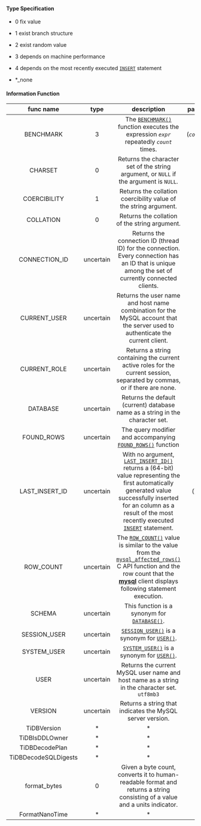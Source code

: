 #### Type Specification

+ 0 fix value

+ 1 exist branch structure

+ 2 exist random value
+ 3 depends on machine performance 
+ 4 depends on the most recently executed [`INSERT`](https://dev.mysql.com/doc/refman/8.0/en/insert.html) statement

+ *_none

#### Information Function

|      func name       |   type    |                         description                          |    parameters    |
| :------------------: | :-------: | :----------------------------------------------------------: | :--------------: |
|      BENCHMARK       |     3     | The [`BENCHMARK()`](https://dev.mysql.com/doc/refman/8.0/en/information-functions.html#function_benchmark) function executes the expression *`expr`* repeatedly *`count`* times. | (*`count,expr`*) |
|       CHARSET        |     0     | Returns the character set of the string argument, or `NULL` if the argument is `NULL`. |    (*`str`*)     |
|     COERCIBILITY     |     1     | Returns the collation coercibility value of the string argument. |    (*`str`*)     |
|      COLLATION       |     0     |        Returns the collation of the string argument.         |    (*`str`*)     |
|    CONNECTION_ID     | uncertain | Returns the connection ID (thread ID) for the connection. Every connection has an ID that is unique among the set of currently connected clients. |        ()        |
|     CURRENT_USER     | uncertain | Returns the user name and host name combination for the MySQL account that the server used to authenticate the current client. |        ()        |
|     CURRENT_ROLE     | uncertain | Returns a string containing the current active roles for the current session, separated by commas, or if there are none. |        ()        |
|       DATABASE       | uncertain | Returns the default (current) database name as a string in the character set. |        ()        |
|      FOUND_ROWS      | uncertain | The query modifier and accompanying [`FOUND_ROWS()`](https://dev.mysql.com/doc/refman/8.0/en/information-functions.html#function_found-rows) function |        ()        |
|    LAST_INSERT_ID    | uncertain | With no argument, [`LAST_INSERT_ID()`](https://dev.mysql.com/doc/refman/8.0/en/information-functions.html#function_last-insert-id) returns a (64-bit) value representing the first automatically generated value successfully inserted for an column as a result of the most recently executed [`INSERT`](https://dev.mysql.com/doc/refman/8.0/en/insert.html) statement. |  (), (*`expr`*)  |
|      ROW_COUNT       | uncertain | The [`ROW_COUNT()`](https://dev.mysql.com/doc/refman/8.0/en/information-functions.html#function_row-count) value is similar to the value from the [`mysql_affected_rows()`](https://dev.mysql.com/doc/c-api/8.0/en/mysql-affected-rows.html) C API function and the row count that the [**mysql**](https://dev.mysql.com/doc/refman/8.0/en/mysql.html) client displays following statement execution. |        ()        |
|        SCHEMA        | uncertain | This function is a synonym for [`DATABASE()`](https://dev.mysql.com/doc/refman/8.0/en/information-functions.html#function_database). |        ()        |
|     SESSION_USER     | uncertain | [`SESSION_USER()`](https://dev.mysql.com/doc/refman/8.0/en/information-functions.html#function_session-user) is a synonym for [`USER()`](https://dev.mysql.com/doc/refman/8.0/en/information-functions.html#function_user). |        ()        |
|     SYSTEM_USER      | uncertain | [`SYSTEM_USER()`](https://dev.mysql.com/doc/refman/8.0/en/information-functions.html#function_system-user) is a synonym for [`USER()`](https://dev.mysql.com/doc/refman/8.0/en/information-functions.html#function_user). |        ()        |
|         USER         | uncertain | Returns the current MySQL user name and host name as a string in the character set. `utf8mb3` |        ()        |
|       VERSION        | uncertain |  Returns a string that indicates the MySQL server version.   |        ()        |
|     TiDBVersion      |     *     |                              *                               |        *         |
|    TiDBIsDDLOwner    |     *     |                              *                               |        *         |
|    TiDBDecodePlan    |     *     |                              *                               |        *         |
| TiDBDecodeSQLDigests |     *     |                              *                               |        *         |
|     format_bytes     |     0     | Given a byte count, converts it to human-readable format and returns a string consisting of a value and a units indicator. |       (N)        |
|    FormatNanoTime    |     *     |                              *                               |        *         |